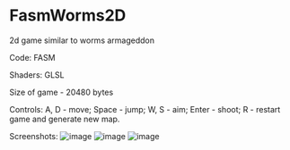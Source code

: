 # FasmWorms2D
2d game similar to worms armageddon

Code: FASM

Shaders: GLSL

Size of game - 20480 bytes

Controls:
A, D - move;
Space - jump;
W, S - aim;
Enter - shoot;
R - restart game and generate new map.

Screenshots:
![image](https://user-images.githubusercontent.com/99989412/194966598-9c463ab9-a7fd-4512-8717-7b1fdc82db65.png)
![image](https://user-images.githubusercontent.com/99989412/194966701-21cf436f-55a8-4b73-b7a9-56316700a8c7.png)
![image](https://user-images.githubusercontent.com/99989412/194966768-f49e55e8-b963-492e-a6ad-2efc81b745b7.png)
